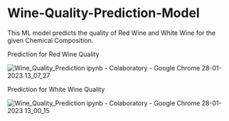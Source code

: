 # Wine-Quality-Prediction-Model
This ML model predicts the quality of Red Wine and White Wine for the given Chemical Composition.

Prediction for Red Wine Quality

![Wine_Quality_Prediction ipynb - Colaboratory - Google Chrome 28-01-2023 13_07_27](https://user-images.githubusercontent.com/91176771/215253667-7c69aada-ced1-49a8-bdec-6d7f5c6cfc5c.png)


Prediction for White Wine Quality

![Wine_Quality_Prediction ipynb - Colaboratory - Google Chrome 28-01-2023 13_00_15](https://user-images.githubusercontent.com/91176771/215253591-63b4cb24-45b3-4c4a-a235-978f1028047a.png)
